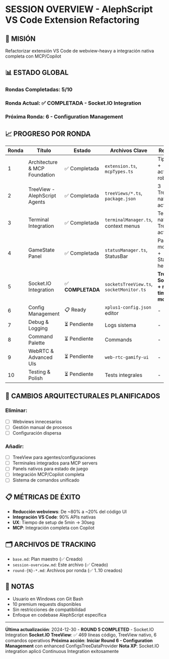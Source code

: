 # SESSION OVERVIEW - AlephScript VS Code Extension Refactoring

## 🎯 MISIÓN
Refactorizar extensión VS Code de webview-heavy a integración nativa completa con MCP/Copilot

## 📊 ESTADO GLOBAL

### Rondas Completadas: 5/10 
### Ronda Actual: ✅ COMPLETADA - Socket.IO Integration
### Próxima Ronda: 6 - Configuration Management

## 📈 PROGRESO POR RONDA

| Ronda | Título | Estado | Archivos Clave | Resultado |
|-------|--------|--------|----------------|-----------|
| 1 | Architecture & MCP Foundation | ✅ Completada | `extension.ts`, `mcpTypes.ts` | Tipos MCP + activación robusta |
| 2 | TreeView - AlephScript Agents | ✅ Completada | `treeViews/*.ts`, `package.json` | 3 TreeViews nativos + activity bar |  
| 3 | Terminal Integration | ✅ Completada | `terminalManager.ts`, context menus | Terminales nativos + TreeView actions |
| 4 | GameState Panel | ✅ Completada | `statusManager.ts`, StatusBar | Panel monitoreo + StatusBar health |
| 5 | Socket.IO Integration | ✅ **COMPLETADA** | `socketsTreeView.ts`, `socketMonitor.ts` | **TreeView Socket.IO + real-time monitoring** |
| 6 | Config Management | 📋 Ready | `xplus1-config.json` editor | - |
| 7 | Debug & Logging | ⏳ Pendiente | Logs sistema | - |
| 8 | Command Palette | ⏳ Pendiente | Commands | - |
| 9 | WebRTC & Advanced UIs | ⏳ Pendiente | `web-rtc-gamify-ui` | - |
| 10 | Testing & Polish | ⏳ Pendiente | Tests integrales | - |

## 🔧 CAMBIOS ARQUITECTURALES PLANIFICADOS

### Eliminar:
- [ ] Webviews innecesarios
- [ ] Gestión manual de procesos
- [ ] Configuración dispersa

### Añadir:
- [ ] TreeView para agentes/configuraciones
- [ ] Terminales integrados para MCP servers
- [ ] Panels nativos para estado de juego
- [ ] Integración MCP/Copilot completa
- [ ] Sistema de comandos unificado

## 📋 MÉTRICAS DE ÉXITO
- **Reducción webviews**: De ~80% a ~20% del código UI
- **Integración VS Code**: 90% APIs nativas
- **UX**: Tiempo de setup de 5min → 30seg
- **MCP**: Integración completa con Copilot

## 🗂️ ARCHIVOS DE TRACKING
- `base.md`: Plan maestro (✅ Creado)
- `session-overview.md`: Este archivo (✅ Creado)
- `round-{N}-*.md`: Archivos por ronda (✅ 1..10 creados)

## 📝 NOTAS
- Usuario en Windows con Git Bash
- 10 premium requests disponibles
- Sin restricciones de compatibilidad
- Enfoque en codebase AlephScript específica

---
**Última actualización**: 2024-12-30 - **ROUND 5 COMPLETED** - Socket.IO Integration
**Socket.IO TreeView**: ✅ 469 líneas código, TreeView nativo, 6 comandos operativos
**Próxima acción**: **Iniciar Round 6 - Configuration Management** con enhanced ConfigsTreeDataProvider
**Nota XP**: Socket.IO integration aplicó Continuous Integration exitosamente
